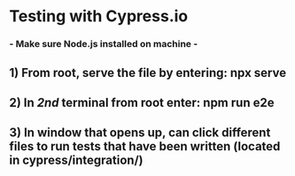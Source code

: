 # Testing with Cypress.io
### **- Make sure Node.js installed on machine -**
## 1) From root, serve the file by entering: npx serve
## 2) In *2nd* terminal from root enter: npm run e2e
## 3) In window that opens up, can click different files to run tests that have been written (located in cypress/integration/)
